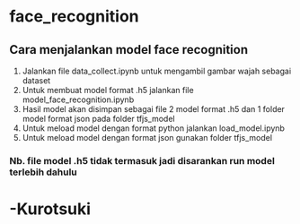 # face_recognition

## Cara menjalankan model face recognition
1. Jalankan file data_collect.ipynb untuk mengambil gambar wajah sebagai dataset
2. Untuk membuat model format .h5 jalankan file model_face_recognition.ipynb
3. Hasil model akan disimpan sebagai file 2 model format .h5 dan 1 folder model format json pada folder tfjs_model
4. Untuk meload model dengan format python jalankan load_model.ipynb
5. Untuk meload model dengan format json gunakan folder tfjs_model

### Nb. file model .h5 tidak termasuk jadi disarankan run model terlebih dahulu

# -Kurotsuki
